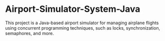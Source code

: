 # Airport-Simulator-System-Java
This project is a Java-based airport simulator for managing airplane flights using concurrent programming techniques, such as locks, synchronization, semaphores, and more.
